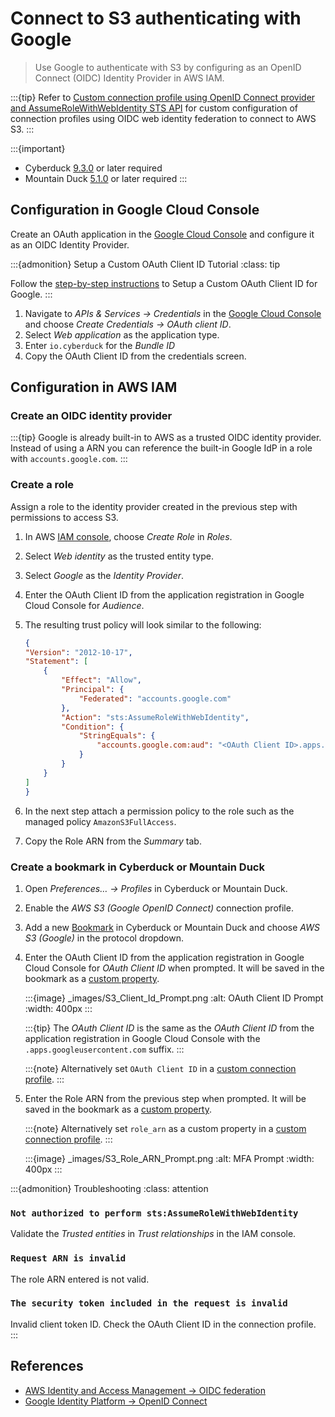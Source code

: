 Connect to S3 authenticating with Google
====

> Use Google to authenticate with S3 by configuring as an OpenID Connect (OIDC) Identity Provider in AWS IAM.


:::{tip}
Refer to [Custom connection profile using OpenID Connect provider and AssumeRoleWithWebIdentity STS API](../protocols/profiles/aws_oidc.md) for custom configuration of connection profiles using OIDC web identity federation to connect to AWS S3.
:::

:::{important}
* Cyberduck [9.3.0](https://cyberduck.io/changelog/) or later required
* Mountain Duck [5.1.0](https://mountainduck.io/changelog/) or later required
  :::

## Configuration in Google Cloud Console

Create an OAuth application in the [Google Cloud Console](https://console.cloud.google.com/) and configure it as an OIDC Identity Provider.

:::{admonition} Setup a Custom OAuth Client ID Tutorial
:class: tip

Follow the [step-by-step instructions](custom_oauth_client_id.md) to Setup a Custom OAuth Client ID for Google.
:::


1. Navigate to _APIs & Services → Credentials_ in the [Google Cloud Console](https://console.cloud.google.com/apis/credentials) and choose _Create Credentials → OAuth client ID_.
2. Select _Web application_ as the application type.
3. Enter `io.cyberduck` for the _Bundle ID_
4. Copy the OAuth Client ID from the credentials screen.


## Configuration in AWS IAM

### Create an OIDC identity provider

:::{tip}
Google is already built-in to AWS as a trusted OIDC identity provider. Instead of using a ARN you can reference the built-in Google IdP in a role with `accounts.google.com`.
:::

### Create a role

Assign a role to the identity provider created in the previous step with permissions to access S3.

1. In AWS [IAM console](https://console.aws.amazon.com/iam/), choose _Create Role_ in _Roles_.
2. Select _Web identity_ as the trusted entity type.
3. Select _Google_ as the _Identity Provider_.
4. Enter the OAuth Client ID from the application registration in Google Cloud Console for _Audience_.
5. The resulting trust policy will look similar to the following:

    ```json
   {
    "Version": "2012-10-17",
    "Statement": [
        {
            "Effect": "Allow",
            "Principal": {
                "Federated": "accounts.google.com"
            },
            "Action": "sts:AssumeRoleWithWebIdentity",
            "Condition": {
                "StringEquals": {
                    "accounts.google.com:aud": "<OAuth Client ID>.apps.googleusercontent.com"
                }
            }
        }
    ]
   }
    ```

6. In the next step attach a permission policy to the role such as the managed policy `AmazonS3FullAccess`.
7. Copy the Role ARN from the _Summary_ tab.


### Create a bookmark in Cyberduck or Mountain Duck

1. Open _Preferences… → Profiles_ in Cyberduck or Mountain Duck.
2. Enable the *AWS S3 (Google OpenID Connect)* connection profile.
3. Add a new [Bookmark](../cyberduck/bookmarks.md) in Cyberduck or Mountain Duck and choose *AWS S3 (Google)* in the protocol dropdown.
4. Enter the OAuth Client ID from the application registration in Google Cloud Console for _OAuth Client ID_ when prompted. It will be saved in the bookmark as a [custom property](hidden_properties.md#in-duck-bookmark-files).

   :::{image} _images/S3_Client_Id_Prompt.png
   :alt: OAuth Client ID Prompt
   :width: 400px
   :::

   :::{tip}
   The _OAuth Client ID_ is the same as the _OAuth Client ID_ from the application registration in Google Cloud Console with the `.apps.googleusercontent.com` suffix.
   :::

   :::{note}
   Alternatively set `OAuth Client ID` in a [custom connection profile](../protocols/profiles/aws_oidc.md).
   :::

5. Enter the Role ARN from the previous step when prompted. It will be saved in the bookmark as a [custom property](hidden_properties.md#in-duck-bookmark-files).

   :::{note}
   Alternatively set `role_arn` as a custom property in a [custom connection profile](../protocols/profiles/aws_oidc.md).
   :::

   :::{image} _images/S3_Role_ARN_Prompt.png
   :alt: MFA Prompt
   :width: 400px
   :::

:::{admonition} Troubleshooting
:class: attention
### `Not authorized to perform sts:AssumeRoleWithWebIdentity`
Validate the _Trusted entities_ in _Trust relationships_ in the IAM console.

### `Request ARN is invalid`
The role ARN entered is not valid.

### `The security token included in the request is invalid`
Invalid client token ID. Check the OAuth Client ID in the connection profile.
:::

## References
- [AWS Identity and Access Management → OIDC federation](https://docs.aws.amazon.com/IAM/latest/UserGuide/id_roles_providers_oidc.html)
- [Google Identity Platform → OpenID Connect](https://developers.google.com/identity/openid-connect/openid-connect)
